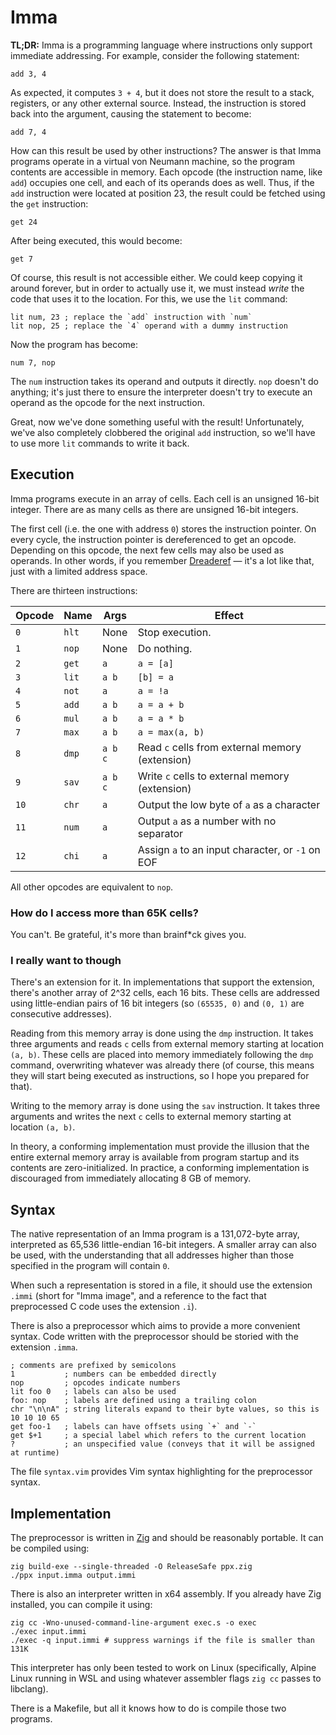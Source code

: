 # Imma

**TL;DR:** Imma is a programming language where instructions only support immediate addressing. For example, consider the following statement:

```
add 3, 4
```

As expected, it computes `3 + 4`, but it does not store the result to a stack, registers, or any other external source. Instead, the instruction is stored back into the argument, causing the statement to become:

```
add 7, 4
```

How can this result be used by other instructions? The answer is that Imma programs operate in a virtual von Neumann machine, so the program contents are accessible in memory. Each opcode (the instruction name, like `add`) occupies one cell, and each of its operands does as well. Thus, if the `add` instruction were located at position 23, the result could be fetched using the `get` instruction:

```
get 24
```

After being executed, this would become:

```
get 7
```

Of course, this result is not accessible either. We could keep copying it around forever, but in order to actually use it, we must instead *write* the code that uses it to the location. For this, we use the `lit` command:

```
lit num, 23 ; replace the `add` instruction with `num`
lit nop, 25 ; replace the `4` operand with a dummy instruction
```

Now the program has become:

```
num 7, nop
```

The `num` instruction takes its operand and outputs it directly. `nop` doesn't do anything; it's just there to ensure the interpreter doesn't try to execute an operand as the opcode for the next instruction.

Great, now we've done something useful with the result! Unfortunately, we've also completely clobbered the original `add` instruction, so we'll have to use more `lit` commands to write it back.

## Execution

Imma programs execute in an array of cells. Each cell is an unsigned 16-bit integer. There are as many cells as there are unsigned 16-bit integers.

The first cell (i.e. the one with address `0`) stores the instruction pointer. On every cycle, the instruction pointer is dereferenced to get an opcode. Depending on this opcode, the next few cells may also be used as operands. In other words, if you remember [Dreaderef](https://github.com/Reconcyl/dreaderef) — it's a lot like that, just with a limited address space.

There are thirteen instructions:

| Opcode | Name | Args | Effect
| - | - | - | -
| `0` | `hlt` | None | Stop execution.
| `1` | `nop` | None | Do nothing.
| `2` | `get` | `a` | `a = [a]`
| `3` | `lit` | `a b` | `[b] = a`
| `4` | `not` | `a` | `a = !a`
| `5` | `add` | `a b` | `a = a + b`
| `6` | `mul` | `a b` | `a = a * b`
| `7` | `max` | `a b` | `a = max(a, b)`
| `8` | `dmp` | `a b c` | Read `c` cells from external memory (extension)
| `9` | `sav` | `a b c` | Write `c` cells to external memory (extension)
| `10` | `chr` | `a` | Output the low byte of `a` as a character
| `11` | `num` | `a` | Output `a` as a number with no separator
| `12` | `chi` | `a` | Assign `a` to an input character, or `-1` on EOF

All other opcodes are equivalent to `nop`.

### How do I access more than 65K cells?

You can't. Be grateful, it's more than brainf\*ck gives you.

### I really want to though

There's an extension for it. In implementations that support the extension, there's another array of 2^32 cells, each 16 bits. These cells are addressed using little-endian pairs of 16 bit integers (so `(65535, 0)` and `(0, 1)` are consecutive addresses).

Reading from this memory array is done using the `dmp` instruction. It takes three arguments and reads `c` cells from external memory starting at location `(a, b)`. These cells are placed into memory immediately following the `dmp` command, overwriting whatever was already there (of course, this means they will start being executed as instructions, so I hope you prepared for that).

Writing to the memory array is done using the `sav` instruction. It takes three arguments and writes the next `c` cells to external memory starting at location `(a, b)`.

In theory, a conforming implementation must provide the illusion that the entire external memory array is available from program startup and its contents are zero-initialized. In practice, a conforming implementation is discouraged from immediately allocating 8 GB of memory.

## Syntax

The native representation of an Imma program is a 131,072-byte array, interpreted as 65,536 little-endian 16-bit integers. A smaller array can also be used, with the understanding that all addresses higher than those specified in the program will contain `0`.

When such a representation is stored in a file, it should use the extension `.immi` (short for "Imma image", and a reference to the fact that preprocessed C code uses the extension `.i`).

There is also a preprocessor which aims to provide a more convenient syntax. Code written with the preprocessor should be storied with the extension `.imma`.

```
; comments are prefixed by semicolons
1           ; numbers can be embedded directly
nop         ; opcodes indicate numbers
lit foo 0   ; labels can also be used
foo: nop    ; labels are defined using a trailing colon
chr "\n\nA" ; string literals expand to their byte values, so this is 10 10 10 65
get foo-1   ; labels can have offsets using `+` and `-`
get $+1     ; a special label which refers to the current location
?           ; an unspecified value (conveys that it will be assigned at runtime)
```

The file `syntax.vim` provides Vim syntax highlighting for the preprocessor syntax.

## Implementation

The preprocessor is written in [Zig](https://ziglang.org) and should be reasonably portable. It can be compiled using:

```
zig build-exe --single-threaded -O ReleaseSafe ppx.zig
./ppx input.imma output.immi
```

There is also an interpreter written in x64 assembly. If you already have Zig installed, you can compile it using:

```
zig cc -Wno-unused-command-line-argument exec.s -o exec
./exec input.immi
./exec -q input.immi # suppress warnings if the file is smaller than 131K
```

This interpreter has only been tested to work on Linux (specifically, Alpine Linux running in WSL and using whatever assembler flags `zig cc` passes to libclang).

There is a Makefile, but all it knows how to do is compile those two programs.
